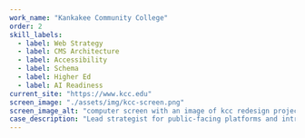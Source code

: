 ```yaml
---
work_name: "Kankakee Community College"
order: 2
skill_labels: 
  - label: Web Strategy
  - label: CMS Architecture
  - label: Accessibility
  - label: Schema
  - label: Higher Ed
  - label: AI Readiness
current_site: "https://www.kcc.edu"
screen_image: "./assets/img/kcc-screen.png"
screen_image_alt: "computer screen with an image of kcc redesign project"
case_description: "Lead strategist for public-facing platforms and intranet — including CMS modernization, AI-aware schema, and long-term governance upgrades."
---
```

